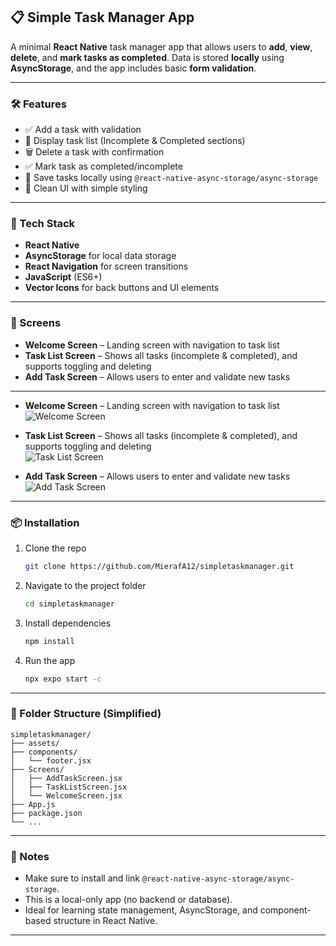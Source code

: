 

## 📋 Simple Task Manager App

A minimal **React Native** task manager app that allows users to **add**, **view**, **delete**, and **mark tasks as completed**. Data is stored **locally** using **AsyncStorage**, and the app includes basic **form validation**.

---

### 🛠 Features

* ✅ Add a task with validation
* 📜 Display task list (Incomplete & Completed sections)
* 🗑 Delete a task with confirmation
* ✅ Mark task as completed/incomplete
* 💾 Save tasks locally using `@react-native-async-storage/async-storage`
* 🎨 Clean UI with simple styling

---

### 🧱 Tech Stack

* **React Native**
* **AsyncStorage** for local data storage
* **React Navigation** for screen transitions
* **JavaScript** (ES6+)
* **Vector Icons** for back buttons and UI elements

---

### 🚀 Screens

* **Welcome Screen** – Landing screen with navigation to task list
* **Task List Screen** – Shows all tasks (incomplete & completed), and supports toggling and deleting
* **Add Task Screen** – Allows users to enter and validate new tasks

---


* **Welcome Screen** – Landing screen with navigation to task list  
  ![Welcome Screen](../assets/welcome.jpg)

* **Task List Screen** – Shows all tasks (incomplete & completed), and supports toggling and deleting  
  ![Task List Screen](../assets/tasklist.jpg)

* **Add Task Screen** – Allows users to enter and validate new tasks  
  ![Add Task Screen](../assets/addtask.jpg)

---

### 📦 Installation

1. Clone the repo

   ```bash
   git clone https://github.com/MierafA12/simpletaskmanager.git
   ```

2. Navigate to the project folder

   ```bash
   cd simpletaskmanager
   ```

3. Install dependencies

   ```bash
   npm install
   ```

4. Run the app

   ```bash
   npx expo start -c
   
   ```

---

### 📁 Folder Structure (Simplified)

```
simpletaskmanager/
├── assets/
├── components/
│   └── footer.jsx
├── Screens/
│   ├── AddTaskScreen.jsx
│   ├── TaskListScreen.jsx
│   └── WelcomeScreen.jsx
├── App.js
├── package.json
└── ...
```

---

### 📌 Notes

* Make sure to install and link `@react-native-async-storage/async-storage`.
* This is a local-only app (no backend or database).
* Ideal for learning state management, AsyncStorage, and component-based structure in React Native.

---


